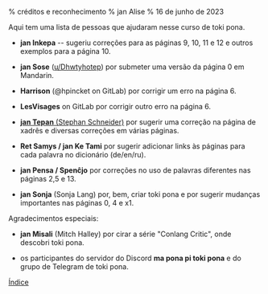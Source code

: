 % créditos e reconhecimento
% jan Alise
% 16 de junho de 2023

Aqui tem uma lista de pessoas que ajudaram nesse curso de toki pona.

* **jan Inkepa** -- sugeriu correções para as páginas 9, 10, 11 e 12 e outros
  exemplos para a página 10. 

* **jan Sose** ([u/Dhwtyhotep](https://reddit.com/u/Dhwtyhotep)) por submeter
  uma versão da página 0 em Mandarin.

* **Harrison** (@hpincket on GitLab) por corrigir um erro na página 6.

* **LesVisages** on GitLab por corrigir outro erro na página 6.

* [**jan Tepan** (Stephan Schneider)](https://github.com/stefichjo/toki-pona)
  por sugerir uma correção na página de xadrês e diversas correções em várias
  páginas.

* **Ret Samys / jan Ke Tami** por sugerir adicionar links às páginas para cada
  palavra no dicionário (de/en/ru).

* **jan Pensa / Spenĉjo** por correções no uso de palavras diferentes nas
  páginas 2,5 e 13.

* **jan Sonja** (Sonja Lang) por, bem, criar toki pona e por sugerir mudanças
  importantes nas páginas 0, 4 e x1.

Agradecimentos especiais:

* **jan Misali** (Mitch Halley) por cirar a série "Conlang Critic", onde
  descobri toki pona.

* os participantes do servidor do Discord **ma pona pi toki pona** e do grupo
  de Telegram de toki pona.

[Índice](pt_index.html)
